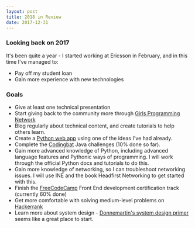 ```yaml
---
layout: post
title: 2018 in Review
date: 2017-12-31
---
```


### Looking back on 2017

It's been quite a year - I started working at Ericsson in February, and in this time I've managed to:

- Pay off my student loan
- Gain more experience with new technologies

### Goals

- Give at least one technical presentation
- Start giving back to the community more through [Girls Programming Network](https://sites.google.com/site/girlsprogrammingnetwork/)
- Blog regularly about technical content, and create tutorials to help others learn.
- Create a [Python web app](https://www.fullstackpython.com/) using one of the ideas I've had already.
- Complete the [Codingbat](http://codingbat.com/) Java challenges (10% done so far).
- Gain more advanced knowledge of Python, including advanced language features and Pythonic ways of programming. I will work through the official Python docs and tutorials to do this.
- Gain more knowledge of networking, so I can troubleshoot networking issues. I will use INE and the book Headfirst Networking to get started with this. 
- Finish the [FreeCodeCamp](https://www.freecodecamp.org/sebbenbear) Front End development certification track (currently 60% done)
- Get more comfortable with solving medium-level problems on [Hackerrank](www.hackerrank.com)
- Learn more about system design - [Donnemartin's system design primer](https://github.com/donnemartin/system-design-primer) seems like a great place to start.
